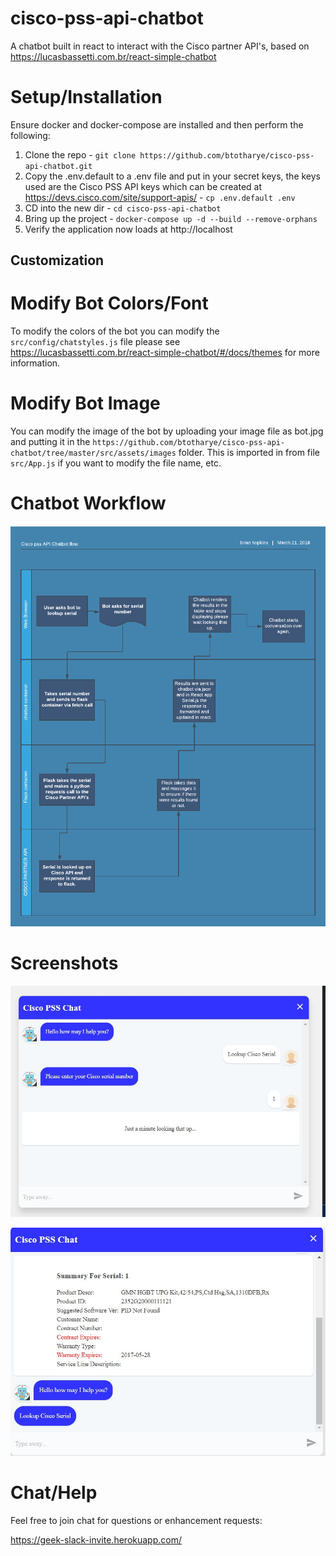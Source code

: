 # cisco-pss-api-chatbot
A chatbot built in react to interact with the Cisco partner API's, based on https://lucasbassetti.com.br/react-simple-chatbot

# Setup/Installation
Ensure docker and docker-compose are installed and then perform the following:

1. Clone the repo - `git clone https://github.com/btotharye/cisco-pss-api-chatbot.git`
2. Copy the .env.default to a .env file and put in your secret keys, the keys used are the Cisco PSS API keys which can be created at https://devs.cisco.com/site/support-apis/  - `cp .env.default .env`
3. CD into the new dir - `cd cisco-pss-api-chatbot`
4. Bring up the project - `docker-compose up -d --build --remove-orphans`
5. Verify the application now loads at http://localhost

## Customization
# Modify Bot Colors/Font
To modify the colors of the bot you can modify the `src/config/chatstyles.js` file please see https://lucasbassetti.com.br/react-simple-chatbot/#/docs/themes for more information.

# Modify Bot Image
You can modify the image of the bot by uploading your image file as bot.jpg and putting it in the `https://github.com/btotharye/cisco-pss-api-chatbot/tree/master/src/assets/images` folder.  This is imported in from file `src/App.js` if you want to modify the file name, etc.

# Chatbot Workflow
![Workflow Screenshot](workflow.png?raw=true)

# Screenshots
![Screenshot Processing](bot_ss1.JPG?raw=true)

![Screenshot Results](bot_ss2.JPG?raw=true)

# Chat/Help
Feel free to join chat for questions or enhancement requests:

https://geek-slack-invite.herokuapp.com/
